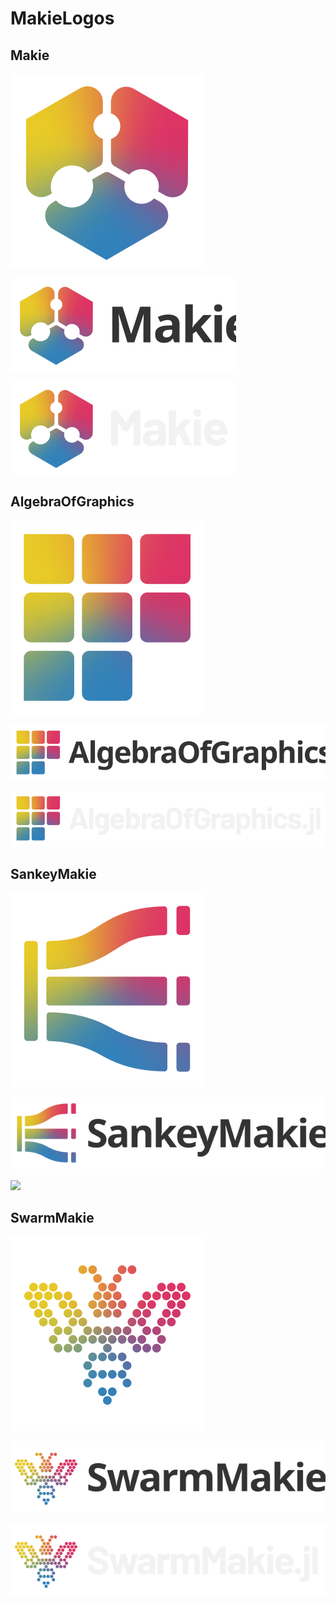 # MakieLogos

## Makie

![](Makie/logo.svg)

![](Makie/logo_with_text.svg)

![](Makie/logo_with_text_dark.svg)

## AlgebraOfGraphics

![](AlgebraOfGraphics/logo.svg)

![](AlgebraOfGraphics/logo_with_text.svg)

![](AlgebraOfGraphics/logo_with_text_dark.svg)

## SankeyMakie

![](SankeyMakie/logo.svg)

![](SankeyMakie/logo_with_text.svg)

![](SankeyMakie/logo_with_text_darl.svg)

## SwarmMakie

![](SwarmMakie/logo.svg)

![](SwarmMakie/logo_with_text.svg)

![](SwarmMakie/logo_with_text_dark.svg)
